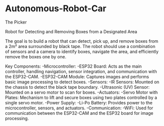 # Autonomous-Robot-Car
The Picker 

Robot for Detecting and Removing Boxes from a Designated Area

The goal is to build a robot that can detect, pick up, and remove boxes from a 2m² area surrounded by black tape. The robot should use a combination of sensors and a camera to identify boxes, navigate the area, and efficiently remove the boxes one by one.

Key Components:
  -Microcontroller:
      -ESP32 Board: Acts as the main controller, handling navigation, sensor integration, and communication with the ESP32-CAM.
      -ESP32-CAM Module: Captures images and performs basic image processing to detect boxes.
 -Sensors:
     -IR Sensors: Mounted on the chassis to detect the black tape boundary.
     -Ultrasonic (UV) Sensor: Mounted on a servo motor to scan for boxes.
 -Actuators:
     -Servo Motor with Plates: Mechanism to lift and secure boxes using two plates controlled by a single servo motor.
 -Power Supply:
     -Li-Po Battery: Provides power to the microcontroller, sensors, and actuators. 
 -Communication:
     -WiFi: Used for communication between the ESP32-CAM and the ESP32 board for image processing.
 
     
 
      
    
